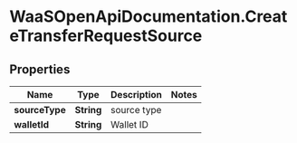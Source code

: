 # WaaSOpenApiDocumentation.CreateTransferRequestSource

## Properties

Name | Type | Description | Notes
------------ | ------------- | ------------- | -------------
**sourceType** | **String** | source type | 
**walletId** | **String** | Wallet ID | 


